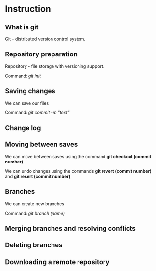 # Instruction

## What is git

Git - distributed version control system.

## Repository preparation

Repository - file storage with versioning support.


Command: *git init*


## Saving changes

We can save our files

Command: *git commit -m "text"*

## Change log

## Moving between saves

We can move between saves using the command **git checkout (commit number)**

We can undo changes using the commands **git revert (commit number)** and **git resert (commit number)**


## Branches

We can create new branches

Command: *git branch (name)*

## Merging branches and resolving conflicts

## Deleting branches

## Downloading a remote repository
